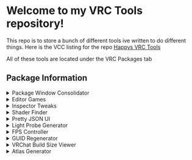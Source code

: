 # Welcome to my VRC Tools repository!
This repo is to store a bunch of different tools ive written to do different things. Here is the VCC listing for the repo [Happys VRC Tools](https://www.matthewherber.com/Happys-VRC-tools/)

All of these tools are located under the VRC Packages tab

## Package Information
<details>
<summary>Package Window Consolidator</summary>

This package adds a tab along the top of the Unity editor that allows you to consolidate any other packages you have in that project into a single organized dropdown
an example dropdown would end up looking like this (Some public packages shown here)
- VRC Packages
    - Consolidate Packages
    - [OpenFlight](https://github.com/Mattshark89/OpenFlight-VRC)
        - Prefabs
            - ...
    - [Easy Quest Switch](https://github.com/JordoVR/EasyQuestSwitch)
    - [VRWorld Toolkit](https://github.com/oneVR/VRWorldToolkit)
        - Post Processing
            - ...
        - Custom Editors
            - ...
        - ...

Clicking on Consolidate Packages will attempt to pull everything into this structure that either isnt there or isnt the vrchat sdk
**Any packages that receive a update will require a re-run of the Consolidate Packages button. If a package breaks while using this function, all you need to do is remove the package that broke from the project and add it back in through the VCC. If you encounter a package that doesnt work/breaks this, let me know so I can fix it right away**
</details>
<details>
<summary>Editor Games</summary>

This is a simple package that just adds some fun random in-editor games to the Unity editor. Nuf said
</details>
<details>
<summary>Inspector Tweaks</summary>

This package aims to improve the inspectors of different components in the Unity editor. Currently it only modifies the Transform component, but more will be added in the future.

### Features added by this package
- Transform Component
    - Added a readout to show both the local and world position/rotation/scale of the object seperately
    - Added a button to copy the local and world position/rotation/scale of the object to the clipboard
    - Experimental mirroring controls
        - Mirror on X Y Z for local and world space

</details>
<details>
<summary>Shader Finder</summary>

This tool will find all the shaders in the scene, and select the relevant gameobjects that have materials using those shaders. If you are using a shader that locks itself into a 'optimized' mode, then you will need to search for it under Hidden, IE for Poiyomi it will be under Hidden -> Locked. Works with particle systems as well
</details>
<details>
<summary>Pretty JSON UI</summary>

This is a small UI helper element that will display JSON in a dropdown like format, akin to this website [JSON Viewer](https://codebeautify.org/jsonviewer). Go into the VRC Packages dropdown and inside you will find two prefabs. the JSON Manager prefab just spits out the expandable format, while the JSON Scrollable puts the whole thing into a scrolling section that will have scrollbars so you can keep the content size consistent
</details>
<details>
<summary>Light Probe Generator</summary>

This is a editor utility that will automatically create a light probe group and add light probe points to all relevant static game objects, along with adding points for spot, point and area lights. This is a improved version of [alexismorin's Light Probe Populator](https://github.com/alexismorin/Light-Probe-Populator), which took a slightly more primitive approach. You will find the control window in the VRC Packages tab in unity.
</details>
<details>
<summary>FPS Controller</summary>

This is a editor utility that allows for setting the FPS of the Unity editor, along with also setting the fixed delta time. This is useful for testing physics based things in the editor, as the default fixed delta time is not consistent with the VRC Client, as the VRC Client sets the fixed delta time to the Hz of the headset you are using. You will find the control window in the VRC Packages tab in unity. Presets for common headsets are included, but you can also set a custom FPS and fixed delta time.
<details>
<summary>Presets</summary>

- Oculus Rift
    - Hz: 90
- Oculus Rift S
    - Hz: 80
- Oculus Quest
    - Hz: 72
- Oculus Quest Pro
    - Hz: 90
- Oculus Quest 2 72Hz
    - Hz: 72
- Oculus Quest 2 90Hz
    - Hz: 90
- Oculus Quest 2 120Hz
    - Hz: 120
- HTC Vive
    - Hz: 90
- HTC Vive Pro
    - Hz: 90
- HTC Vive Pro 2
    - Hz: 120
- HTC Vive Cosmos
    - Hz: 90
- Valve Index 120Hz
    - Hz: 120
- Valve Index 144Hz
    - Hz: 144
- Windows Mixed Reality 60Hz
    - Hz: 60
- Windows Mixed Reality 90Hz
    - Hz: 90
- Pimax 5K
    - Hz: 90
- Pimax 8K
    - Hz: 80
- Pico 4 72Hz
    - Hz: 72
- Pico 4 90Hz
    - Hz: 90
- Pico 4 Pro
    - Hz: 90
</details>
</details>
<details>
<summary>GUID Regenerator</summary>

This is a editor utility that will automatically regenerate the GUID's for an entire projects asset folder. This is useful if you have a avatar base edit that you want to import into an existing project without modifying the original base files. KEEP IN MIND THIS APPLYS TO THE ENTIRE PROJECT IT IS RUN IN!!!!!
</details>
<details>
<summary>VRChat Build Size Viewer</summary>

Originally forked from [VRChat Build Size Viewer](https://github.com/MunifiSense/VRChat-Build-Size-Viewer) with permission from Munifi themselves to include it in this repository and make improvements to it.
</details>
<details>
<summary>Atlas Generator</summary>

Automatically generate atlas textures from a set of source textures, and keep it updated anytime the source textures change. Create the definition under the assets creation menu and then add the source textures to the list.
</details>
